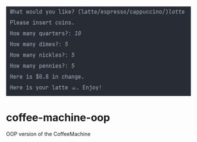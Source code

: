 ![Coffee Machine](coffee.jpg "Coffee Machine")
# coffee-machine-oop
OOP version of the CoffeeMachine
